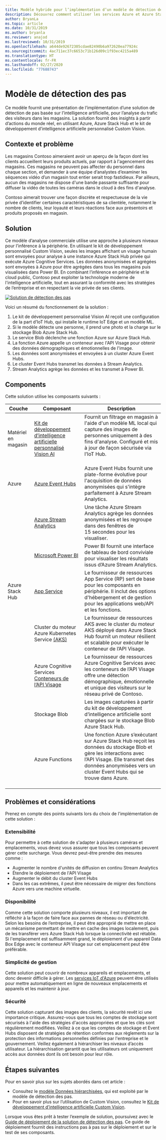 ```yaml
---
title: Modèle hybride pour l’implémentation d’un modèle de détection des pas basé sur l’intelligence artificielle, en utilisant Azure et Azure Stack Hub.
description: Découvrez comment utiliser les services Azure et Azure Stack Hub pour implémenter une solution de détection des pas basé sur l’intelligence artificielle afin d’analyser la fréquentation des magasins.
author: BryanLa
ms.topic: article
ms.date: 10/31/2019
ms.author: bryanla
ms.reviewer: anajod
ms.lastreviewed: 10/31/2019
ms.openlocfilehash: a644de92672305cdae82490b6a972620ea77924c
ms.sourcegitcommit: 4ac711ec37c6653c71b126d09c1f93ec4215a489
ms.translationtype: HT
ms.contentlocale: fr-FR
ms.lasthandoff: 02/27/2020
ms.locfileid: "77688743"
---
```

# <a name="footfall-detection-pattern"></a>Modèle de détection des pas

Ce modèle fournit une présentation de l’implémentation d’une solution de détection de pas basée sur l’intelligence artificielle, pour l’analyse du trafic des visiteurs dans les magasins. La solution fournit des insights à partir d’actions du monde réel, en utilisant Azure, Azure Stack Hub et le kit de développement d’intelligence artificielle personnalisé Custom Vision.

## <a name="context-and-problem"></a>Contexte et problème

Les magasins Contoso aimeraient avoir un aperçu de la façon dont les clients accueillent leurs produits actuels, par rapport à l'agencement des magasins. Ces magasins ne peuvent pas affecter du personnel dans chaque section, et demander à une équipe d’analystes d’examiner les séquences vidéo d’un magasin tout entier serait trop fastidieux. Par ailleurs, aucun des magasins ne dispose d'une bande passante suffisante pour diffuser la vidéo de toutes les caméras dans le cloud à des fins d'analyse. 

Contoso aimerait trouver une façon discrète et respectueuse de la vie privée d’identifier certaines caractéristiques de sa clientèle, notamment le nombre de clients, leur loyauté et leurs réactions face aux présentoirs et produits proposés en magasin.

## <a name="solution"></a>Solution

Ce modèle d’analyse commerciale utilise une approche à plusieurs niveaux pour l’inférence à la périphérie. En utilisant le kit de développement personnalisé Custom Vision, seules les images affichant un visage humain sont envoyées pour analyse à une instance Azure Stack Hub privée qui exécute Azure Cognitive Services. Les données anonymisées et agrégées sont envoyées à Azure pour être agrégées dans tous les magasins puis visualisées dans Power BI. En combinant l’inférence en périphérie et le cloud public, Contoso peut exploiter la technologie moderne de l'intelligence artificielle, tout en assurant la conformité avec les stratégies de l’entreprise et en respectant la vie privée de ses clients.

[![Solution de détection des pas](media/pattern-retail-footfall-detection/solution-architecture.png)](media/pattern-retail-footfall-detection/solution-architecture.png)

Voici un résumé du fonctionnement de la solution : 

1. Le kit de développement personnalisé Vision AI reçoit une configuration de la part d’IoT Hub, qui installe le runtime IoT Edge et un modèle ML.
2. Si le modèle détecte une personne, il prend une photo et la charge sur le stockage Blob Azure Stack Hub. 
3. Le service Blob déclenche une fonction Azure sur Azure Stack Hub. 
4. La fonction Azure appelle un conteneur avec l'API Visage pour obtenir des données démographiques et émotionnelles de l'image.
5. Les données sont anonymisées et envoyées à un cluster Azure Event Hubs.
6. Le cluster Event Hubs transmet les données à Stream Analytics.
7. Stream Analytics agrège les données et les transmet à Power BI.

## <a name="components"></a>Components

Cette solution utilise les composants suivants :

| Couche | Composant | Description |
|----------|-----------|-------------|
| Matériel en magasin | [Kit de développement d’intelligence artificielle personnalisé Vision AI](https://azure.github.io/Vision-AI-DevKit-Pages/) | Fournit un filtrage en magasin à l'aide d'un modèle ML local qui capture des images de personnes uniquement à des fins d'analyse. Configuré et mis à jour de façon sécurisée via l’IoT Hub.<br><br>|
| Azure | [Azure Event Hubs](/azure/event-hubs/) | Azure Event Hubs fournit une plate-forme évolutive pour l'acquisition de données anonymisées qui s'intègre parfaitement à Azure Stream Analytics. |
|  | [Azure Stream Analytics](/azure/stream-analytics/) | Une tâche Azure Stream Analytics agrège les données anonymisées et les regroupe dans des fenêtres de 15 secondes pour les visualiser. |
|  | [Microsoft Power BI](https://powerbi.microsoft.com/) | Power BI fournit une interface de tableau de bord conviviale pour visualiser les résultats issus d’Azure Stream Analytics. |
| Azure Stack Hub | [App Service](../operator/azure-stack-app-service-overview.md) | Le fournisseur de ressources App Service (RP) sert de base pour les composants en périphérie. Il inclut des options d'hébergement et de gestion pour les applications web/API et les fonctions. |
| | Cluster du moteur Azure Kubernetes Service [(AKS)](https://github.com/Azure/aks-engine) | Le fournisseur de ressources AKS avec le cluster du moteur AKS déployé dans Azure Stack Hub fournit un moteur résilient et scalable pour exécuter le conteneur de l’API Visage. |
| | Azure Cognitive Services [Conteneurs de l’API Visage](/azure/cognitive-services/face/face-how-to-install-containers)| Le fournisseur de ressources Azure Cognitive Services avec les conteneurs de l’API Visage offre une détection démographique, émotionnelle et unique des visiteurs sur le réseau privé de Contoso. |
| | Stockage Blob | Les images capturées à partir du kit de développement d’intelligence artificielle sont chargées sur le stockage Blob Azure Stack Hub. |
| | Azure Functions | Une fonction Azure s’exécutant sur Azure Stack Hub reçoit les données du stockage Blob et gère les interactions avec l’API Visage. Elle transmet des données anonymisées vers un cluster Event Hubs qui se trouve dans Azure.<br><br>|

## <a name="issues-and-considerations"></a>Problèmes et considérations

Prenez en compte des points suivants lors du choix de l'implémentation de cette solution :

### <a name="scalability"></a>Extensibilité 

Pour permettre à cette solution de s'adapter à plusieurs caméras et emplacements, vous devez vous assurer que tous les composants peuvent gérer cette surcharge. Vous devrez peut-être prendre des mesures comme :

- Augmenter le nombre d'unités de diffusion en continu Stream Analytics
- Étendre le déploiement de l'API Visage
- Augmenter le débit du cluster Event Hubs
- Dans les cas extrêmes, il peut être nécessaire de migrer des fonctions Azure vers une machine virtuelle.

### <a name="availability"></a>Disponibilité

Comme cette solution comporte plusieurs niveaux, il est important de réfléchir à la façon de faire face aux pannes de réseau ou d'électricité. Selon les besoins de l’entreprise, il peut être approprié de mettre en place un mécanisme permettant de mettre en cache des images localement, puis de les transférer vers Azure Stack Hub lorsque la connectivité est rétablie. Si l'emplacement est suffisamment grand, le déploiement d'un appareil Data Box Edge avec le conteneur API Visage sur cet emplacement peut être préférable.

### <a name="manageability"></a>Simplicité de gestion

Cette solution peut couvrir de nombreux appareils et emplacements, et donc devenir difficile à gérer. Les [services IoT d'Azure](/azure/iot-fundamentals/) peuvent être utilisés pour mettre automatiquement en ligne de nouveaux emplacements et appareils et les maintenir à jour. 

### <a name="security"></a>Sécurité

Cette solution capturant des images des clients, la sécurité revêt ici une importance critique. Assurez-vous que tous les comptes de stockage sont sécurisés à l'aide des stratégies d'accès appropriées et que les clés sont régulièrement modifiées. Veillez à ce que les comptes de stockage et Event Hubs disposent de stratégies de rétention conformes aux règlements sur la protection des informations personnelles définies par l'entreprise et le gouvernement. Veillez également à hiérarchiser les niveaux d’accès utilisateur. La hiérarchisation garantit que les utilisateurs ont uniquement accès aux données dont ils ont besoin pour leur rôle.

## <a name="next-steps"></a>Étapes suivantes

Pour en savoir plus sur les sujets abordés dans cet article :
- Consultez le [modèle Données hiérarchisées](https://aka.ms/tiereddatadeploy), qui est exploité par le modèle de détection des pas.
- Pour en savoir plus sur l’utilisation de Custom Vision, consultez le [Kit de développement d’intelligence artificielle Custom Vision](https://azure.github.io/Vision-AI-DevKit-Pages/). 

Lorsque vous êtes prêt à tester l’exemple de solution, poursuivez avec le [Guide de déploiement de la solution de détection des pas](solution-deployment-guide-retail-footfall-detection.md). Ce guide de déploiement fournit des instructions pas à pas sur le déploiement et sur le test de ses composants.
